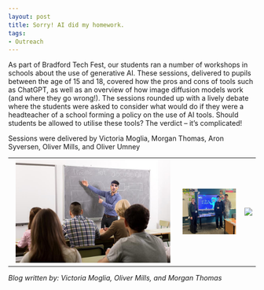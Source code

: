 ```yaml
---
layout: post
title: Sorry! AI did my homework.
tags:
- Outreach
---
```


As part of Bradford Tech Fest, our students ran a number of workshops in schools about the use of generative AI. These sessions, delivered to pupils between the age of 15 and 18, covered how the pros and cons of tools such as ChatGPT, as well as an overview of how image diffusion models work (and where they go wrong!). The sessions rounded up with a lively debate where the students were asked to consider what would do if they were a headteacher of a school forming a policy on the use of AI tools. Should students be allowed to utilise these tools? The verdict – it’s complicated!  

Sessions were delivered by Victoria Moglia, Morgan Thomas, Aron Syversen, Oliver Mills, and Oliver Umney


<table>
  <tr>
    <th><img  src="/images/morganlecturing.jpg" style="max-width: 95%;"></th>
    <th><img  src="/images/TitusSalt.png" style="max-width: 95%;"></th>
    <th><img  src="/images/TitusSalt2.png" style="max-width: 95%;"></th>
  </tr>
</table>

*Blog written by: Victoria Moglia, Oliver Mills, and Morgan Thomas*
